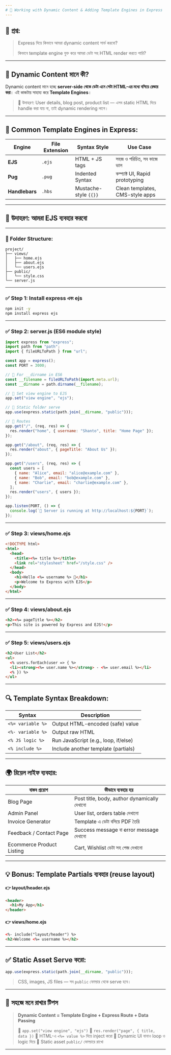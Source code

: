 ```yaml
---
# 🚀 Working with Dynamic Content & Adding Template Engines in Express
---
```


## 🤔 প্রশ্ন:

> Express দিয়ে কিভাবে আমরা dynamic content সার্ভ করবো?
>
> কিভাবে template engine যুক্ত করে আমরা ডেটা সহ HTML render করতে পারি?

---

## 🧠 Dynamic Content মানে কী?

Dynamic content মানে হচ্ছে **server-side থেকে ডেটা এনে সেটা HTML-এর মধ্যে বসিয়ে রেন্ডার করা**।
এই কাজটায় সাহায্য করে **Template Engines**।

> ‍💬 উদাহরণ: User details, blog post, product list — এসব static HTML দিয়ে handle করা যায় না, তাই dynamic rendering লাগে।

---

## 🧰 Common Template Engines in Express:

| Engine         | File Extension | Syntax Style          | Use Case                         |
| -------------- | -------------- | --------------------- | -------------------------------- |
| **EJS**        | `.ejs`         | HTML + JS tags        | সহজ ও পরিচিত, সব কাজে ভাল        |
| **Pug**        | `.pug`         | Indented Syntax       | কম্প্যাক্ট UI, Rapid prototyping |
| **Handlebars** | `.hbs`         | Mustache-style `{{}}` | Clean templates, CMS-style apps  |

---

## 🧪 উদাহরণ: আমরা EJS ব্যবহার করবো

---

### 📁 Folder Structure:

```
project/
├── views/
│   ├── home.ejs
│   ├── about.ejs
│   └── users.ejs
├── public/
│   └── style.css
└── server.js
```

---

### ✅ Step 1: Install express এবং ejs

```bash
npm init -y
npm install express ejs
```

---

### ✅ Step 2: server.js (ES6 module style)

```js
import express from "express";
import path from "path";
import { fileURLToPath } from "url";

const app = express();
const PORT = 3000;

// 📍 For __dirname in ES6
const __filename = fileURLToPath(import.meta.url);
const __dirname = path.dirname(__filename);

// 📍 Set view engine to EJS
app.set("view engine", "ejs");

// 📍 Static folder serve
app.use(express.static(path.join(__dirname, "public")));

// 📍 Routes
app.get("/", (req, res) => {
  res.render("home", { username: "Shanto", title: "Home Page" });
});

app.get("/about", (req, res) => {
  res.render("about", { pageTitle: "About Us" });
});

app.get("/users", (req, res) => {
  const users = [
    { name: "Alice", email: "alice@example.com" },
    { name: "Bob", email: "bob@example.com" },
    { name: "Charlie", email: "charlie@example.com" },
  ];
  res.render("users", { users });
});

app.listen(PORT, () => {
  console.log(`🚀 Server is running at http://localhost:${PORT}`);
});
```

---

### ✅ Step 3: views/home.ejs

```html
<!DOCTYPE html>
<html>
  <head>
    <title><%= title %></title>
    <link rel="stylesheet" href="/style.css" />
  </head>
  <body>
    <h1>Hello <%= username %> 👋</h1>
    <p>Welcome to Express with EJS</p>
  </body>
</html>
```

---

### ✅ Step 4: views/about.ejs

```html
<h2><%= pageTitle %></h2>
<p>This site is powered by Express and EJS!</p>
```

---

### ✅ Step 5: views/users.ejs

```html
<h2>User List</h2>
<ul>
  <% users.forEach(user => { %>
  <li><strong><%= user.name %></strong> - <%= user.email %></li>
  <% }) %>
</ul>
```

---

## 🔍 Template Syntax Breakdown:

| Syntax            | Description                          |
| ----------------- | ------------------------------------ |
| `<%= variable %>` | Output HTML-encoded (safe) value     |
| `<%- variable %>` | Output raw HTML                      |
| `<% JS logic %>`  | Run JavaScript (e.g., loop, if/else) |
| `<% include %>`   | Include another template (partials)  |

---

## 🌍 রিয়েল লাইফ ব্যবহার:

| বাস্তব প্রয়োগ             | কীভাবে ব্যবহার হয়                           |
| ------------------------- | ------------------------------------------- |
| Blog Page                 | Post title, body, author dynamically দেখানো |
| Admin Panel               | User list, orders table দেখানো              |
| Invoice Generator         | Template এ ডেটা বসিয়ে PDF তৈরি              |
| Feedback / Contact Page   | Success message বা error message দেখানো     |
| Ecommerce Product Listing | Cart, Wishlist ডেটা সহ পেজ দেখানো           |

---

## 💡 Bonus: Template Partials ব্যবহার (reuse layout)

#### 👉 layout/header.ejs

```html
<header>
  <h1>My App</h1>
</header>
```

#### 👉 views/home.ejs

```html
<%- include("layout/header") %>
<h2>Welcome <%= username %></h2>
```

---

## ✅ Static Asset Serve করো:

```js
app.use(express.static(path.join(__dirname, "public")));
```

> CSS, images, JS files — সব `public` ফোল্ডার থেকে serve হবে।

---

## 📌 সহজে মনে রাখার টিপস

> **Dynamic Content = Template Engine + Express Route + Data Passing**
>
> 🔹 `app.set("view engine", "ejs")`
> 🔹 `res.render("page", { title, data })`
> 🔹 HTML-এ `<%= value %>` দিয়ে inject করো
> 🔹 Dynamic UI বানাও loop ও logic দিয়ে
> 🔹 Static asset `public/` ফোল্ডারে রাখো

---
